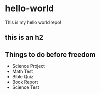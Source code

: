 # hello-world
This is my hello world repo!

## this  is an h2

## Things to do before freedom

* Science Project
* Math Test
* Bible Quiz
* Book Report
* Science Test
